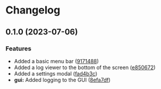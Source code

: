 # Changelog

## 0.1.0 (2023-07-06)


### Features

* Added a basic menu bar ([9171488](https://github.com/Michael-F-Bryan/shadgen/commit/9171488fa9e00e4d39ce5dc9a7d6c4fdc91c095b))
* Added a log viewer to the bottom of the screen ([e850672](https://github.com/Michael-F-Bryan/shadgen/commit/e850672f275c6d2f79ffe7e45946d3eee60a30f1))
* Added a settings modal ([fad4b3c](https://github.com/Michael-F-Bryan/shadgen/commit/fad4b3c31ce56dbae55a61f1bf75addf9d05ce8a))
* **gui:** Added logging to the GUI ([8efa7df](https://github.com/Michael-F-Bryan/shadgen/commit/8efa7df876d072aca63c5e75c946b5b6589fb0e2))
